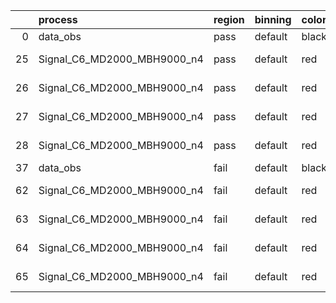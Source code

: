 |    | process                     | region   | binning   | color   | process_type   |   scale | variation   | source_filename                                                      | source_histname    | alias                       | title     |   combine_idx |     lnN |   shapes | syst_type   | direction   | variation_alias   |
|---:|:----------------------------|:---------|:----------|:--------|:---------------|--------:|:------------|:---------------------------------------------------------------------|:-------------------|:----------------------------|:----------|--------------:|--------:|---------:|:------------|:------------|:------------------|
|  0 | data_obs                    | pass     | default   | black   | DATA           |       1 | nominal     | ./histograms_for_2DAlphabet_v18//BH_Data.root                        | hpass              | Data                        | Data      |           nan | nan     |      nan | nan         | nan         | nan               |
| 25 | Signal_C6_MD2000_MBH9000_n4 | pass     | default   | red     | SIGNAL         |       1 | lumi        | ./histograms_for_2DAlphabet_v18//BH_Signal_C6_MD2000_MBH9000_n4.root | hpass              | Signal_C6_MD2000_MBH9000_n4 | BH signal |           nan |   1.016 |      nan | lnN         | nan         | nan               |
| 26 | Signal_C6_MD2000_MBH9000_n4 | pass     | default   | red     | SIGNAL         |       1 | SVM         | ./histograms_for_2DAlphabet_v18//BH_Signal_C6_MD2000_MBH9000_n4.root | hpass_SVMsyst_up   | Signal_C6_MD2000_MBH9000_n4 | BH signal |           nan | nan     |        1 | shapes      | Up          | SVMsyst           |
| 27 | Signal_C6_MD2000_MBH9000_n4 | pass     | default   | red     | SIGNAL         |       1 | SVM         | ./histograms_for_2DAlphabet_v18//BH_Signal_C6_MD2000_MBH9000_n4.root | hpass_SVMsyst_down | Signal_C6_MD2000_MBH9000_n4 | BH signal |           nan | nan     |        1 | shapes      | Down        | SVMsyst           |
| 28 | Signal_C6_MD2000_MBH9000_n4 | pass     | default   | red     | SIGNAL         |       1 | nominal     | ./histograms_for_2DAlphabet_v18//BH_Signal_C6_MD2000_MBH9000_n4.root | hpass              | Signal_C6_MD2000_MBH9000_n4 | BH signal |           nan | nan     |      nan | nan         | nan         | nan               |
| 37 | data_obs                    | fail     | default   | black   | DATA           |       1 | nominal     | ./histograms_for_2DAlphabet_v18//BH_Data.root                        | hfail              | Data                        | Data      |           nan | nan     |      nan | nan         | nan         | nan               |
| 62 | Signal_C6_MD2000_MBH9000_n4 | fail     | default   | red     | SIGNAL         |       1 | lumi        | ./histograms_for_2DAlphabet_v18//BH_Signal_C6_MD2000_MBH9000_n4.root | hfail              | Signal_C6_MD2000_MBH9000_n4 | BH signal |           nan |   1.016 |      nan | lnN         | nan         | nan               |
| 63 | Signal_C6_MD2000_MBH9000_n4 | fail     | default   | red     | SIGNAL         |       1 | SVM         | ./histograms_for_2DAlphabet_v18//BH_Signal_C6_MD2000_MBH9000_n4.root | hfail_SVMsyst_up   | Signal_C6_MD2000_MBH9000_n4 | BH signal |           nan | nan     |        1 | shapes      | Up          | SVMsyst           |
| 64 | Signal_C6_MD2000_MBH9000_n4 | fail     | default   | red     | SIGNAL         |       1 | SVM         | ./histograms_for_2DAlphabet_v18//BH_Signal_C6_MD2000_MBH9000_n4.root | hfail_SVMsyst_down | Signal_C6_MD2000_MBH9000_n4 | BH signal |           nan | nan     |        1 | shapes      | Down        | SVMsyst           |
| 65 | Signal_C6_MD2000_MBH9000_n4 | fail     | default   | red     | SIGNAL         |       1 | nominal     | ./histograms_for_2DAlphabet_v18//BH_Signal_C6_MD2000_MBH9000_n4.root | hfail              | Signal_C6_MD2000_MBH9000_n4 | BH signal |           nan | nan     |      nan | nan         | nan         | nan               |